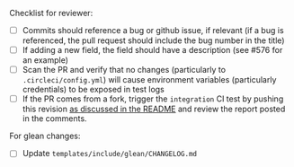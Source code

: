 Checklist for reviewer:

- [ ] Commits should reference a bug or github issue, if relevant (if a bug is referenced, the pull request should include the bug number in the title)
- [ ] If adding a new field, the field should have a description (see #576 for an example)
- [ ] Scan the PR and verify that no changes (particularly to `.circleci/config.yml`) will cause environment variables (particularly credentials) to be exposed in test logs
- [ ] If the PR comes from a fork, trigger the `integration` CI test by pushing this revision [as discussed in the README](https://github.com/mozilla-services/mozilla-pipeline-schemas#packaging-and-integration-tests-optional) and review the report posted in the comments.

For glean changes:
- [ ] Update `templates/include/glean/CHANGELOG.md`
